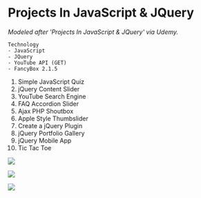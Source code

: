 # Projects In JavaScript & JQuery

_Modeled after 'Projects In JavaScript & JQuery' via Udemy._

```
Technology
- JavaScript
- JQuery
- YouTube API (GET)
- FancyBox 2.1.5
```

1. Simple JavaScript Quiz
2. jQuery Content Slider
3. YouTube Search Engine
4. FAQ Accordion Slider
5. Ajax PHP Shoutbox
6. Apple Style Thumbslider
7. Create a jQuery Plugin
8. jQuery Portfolio Gallery
9. jQuery Mobile App
10. Tic Tac Toe

![](https://i.imgur.com/PZdALfR.png)

![](https://i.imgur.com/hTZo6tw.png)

![](https://i.imgur.com/vnaXkBe.png)
